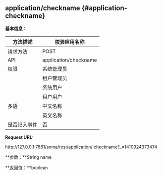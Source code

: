 ## application/checkname {#application-checkname}

**基本信息：**

| 方法描述 | 校验应用名称 |
| --- | --- |
| 请求方法 | POST |
| API | application/checkname |
| 权限 | 系统管理员 | 是 |
|  | 租户管理员 | 是 |
|  | 系统用户 | 是 |
|  | 租户用户 | 是 |
| 多语 | 中文名称 | 校验应用名称 |
|  | 英文名称 | **Check application name** |
| 是否记入事件 | 否 |

**Request URL:**

http://127.0.0.1:7681/soma/rest/application/ checkname?_=1410924373474

**参数：**String name

**返回值：**boolean